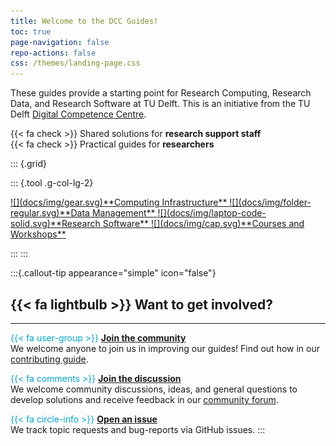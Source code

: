 ```yaml
---
title: Welcome to the DCC Guides!
toc: true
page-navigation: false
repo-actions: false
css: /themes/landing-page.css
---
```


These guides provide a starting point for Research Computing, Research Data, and Research Software at TU Delft. This is an initiative from the TU Delft [Digital Competence Centre](/docs/community/dcc.md). 

{{< fa check >}} Shared solutions for **research support staff**<br>
{{< fa check >}} Practical guides for **researchers**<br>

::: {.grid}

::: {.tool .g-col-lg-2}

<a href="docs/infrastructure/getting_started.md" role="button" class="btn btn-outline-light">
![](docs/img/gear.svg)**Computing Infrastructure**
</a>

<a href="docs/data/getting_started.md" role="button" class="btn btn-outline-light">
![](docs/img/folder-regular.svg)**Data Management**
</a>

<a href="docs/software/getting_started.md" role="button" class="btn btn-outline-light">
![](docs/img/laptop-code-solid.svg)**Research Software**
</a>

<a href="docs/resources/courses.md" role="button" class="btn btn-outline-light">
![](docs/img/cap.svg)**Courses and Workshops**
</a>

:::
:::

:::{.callout-tip appearance="simple" icon="false"}
## {{< fa lightbulb >}} **Want to get involved?**
---
<span style="color: #00A6D6;">{{< fa user-group >}}</span> [**Join the community**](CONTRIBUTING.md)<br>
We welcome anyone to join us in improving our guides! Find out how in our [contributing guide](CONTRIBUTING.md).

<span style="color: #00A6D6;">{{< fa comments >}}</span> [**Join the discussion**](https://github.com/TU-Delft-DCC/TU-Delft-DCC.github.io/discussions)<br>
We welcome community discussions, ideas, and general questions to develop solutions and receive feedback in our [community forum](https://github.com/TU-Delft-DCC/TU-Delft-DCC.github.io/discussions).

<span style="color: #00A6D6;">{{< fa circle-info >}}</span> [**Open an issue**](https://github.com/TU-Delft-DCC/TU-Delft-DCC.github.io/issues/new/choose)<br>
We track topic requests and bug-reports via GitHub issues.
:::